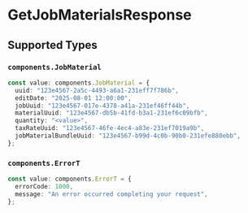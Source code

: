 # GetJobMaterialsResponse


## Supported Types

### `components.JobMaterial`

```typescript
const value: components.JobMaterial = {
  uuid: "123e4567-2a5c-4493-a6a1-231eff7f786b",
  editDate: "2025-08-01 12:00:00",
  jobUuid: "123e4567-017e-4378-a41a-231ef46ff44b",
  materialUuid: "123e4567-db5b-41fd-b3a1-231ef6c09bfb",
  quantity: "<value>",
  taxRateUuid: "123e4567-46fe-4ec4-a83e-231ef7019a9b",
  jobMaterialBundleUuid: "123e4567-b99d-4c0b-90b0-231efe880ebb",
};
```

### `components.ErrorT`

```typescript
const value: components.ErrorT = {
  errorCode: 1000,
  message: "An error occurred completing your request",
};
```

